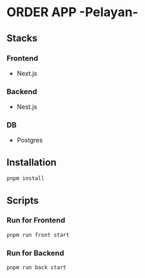 # ORDER APP -Pelayan-

## Stacks

### Frontend

* Next.js

### Backend

* Nest.js

### DB

* Postgres

## Installation

```sh
pnpm install
```

## Scripts

### Run for Frontend

```sh
pnpm run front start
```

### Run for Backend

```sh
pnpm run back start
```
